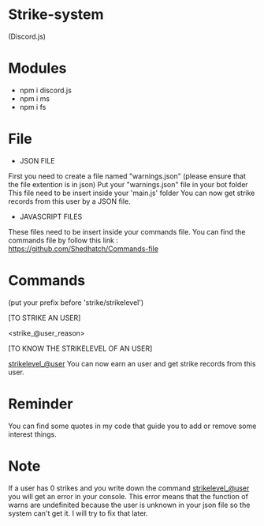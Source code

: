 # Strike-system
(Discord.js)


# Modules

- npm i discord.js
- npm i ms
- npm i fs

# File

- JSON FILE

First you need to create a file named "warnings.json" (please ensure that the file extention is in json)
Put your "warnings.json" file in your bot folder
This file need to be insert inside your 'main.js' folder
You can now get strike records from this user by a JSON file.

- JAVASCRIPT FILES

These files need to be insert inside your commands file.
You can find the commands file by follow this link : https://github.com/Shedhatch/Commands-file

# Commands

(put your prefix before 'strike/strikelevel')

[TO STRIKE AN USER]

<strike_@user_reason>

[TO KNOW THE STRIKELEVEL OF AN USER]

<strikelevel_@user>
You can now earn an user and get strike records from this user.

# Reminder

You can find some quotes in my code that guide you to add or remove some interest things.

# Note

If a user has 0 strikes and you write down the command <strikelevel_@user> you will get an error in your console. 
This error means that the function of warns are undefinited because the user is unknown in your json file so the system can't get it. 
I will try to fix that later.
